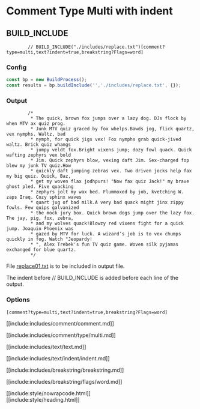 # Comment Type Multi with indent

## BUILD_INCLUDE

<div class="nowrapcode">

```text
		// BUILD_INCLUDE("./includes/replace.txt")[comment?type=multi,text?indent=true,breakstring?Flags=word]
```

</div>

### Config

````js
const bp = new BuildProcess();
const results = bp.buildInclude('','./includes/replace.txt', {});
````

### Output

<div class="nowrapcode">

```text
		/*
		 * The quick, brown fox jumps over a lazy dog. DJs flock by when MTV ax quiz prog.
		 * Junk MTV quiz graced by fox whelps.Bawds jog, flick quartz, vex nymphs. Waltz, bad
		 * nymph, for quick jigs vex! Fox nymphs grab quick-jived waltz. Brick quiz whangs
		 * jumpy veldt fox.Bright vixens jump; dozy fowl quack. Quick wafting zephyrs vex bold
		 * Jim. Quick zephyrs blow, vexing daft Jim. Sex-charged fop blew my junk TV quiz.How
		 * quickly daft jumping zebras vex. Two driven jocks help fax my big quiz. Quick, Baz,
		 * get my woven flax jodhpurs! "Now fax quiz Jack!" my brave ghost pled. Five quacking
		 * zephyrs jolt my wax bed. Flummoxed by job, kvetching W. zaps Iraq. Cozy sphinx waves
		 * quart jug of bad milk.A very bad quack might jinx zippy fowls. Few quips galvanized
		 * the mock jury box. Quick brown dogs jump over the lazy fox. The jay, pig, fox, zebra,
		 * and my wolves quack!Blowzy red vixens fight for a quick jump. Joaquin Phoenix was
		 * gazed by MTV for luck. A wizard’s job is to vex chumps quickly in fog. Watch "Jeopardy!
		 * ", Alex Trebek's fun TV quiz game. Woven silk pyjamas exchanged for blue quartz.
		 */
```

</div>


File [replace01.txt](replacements/replace01.txt.html) is to be included in output file.

The indent before // BUILD_INCLUDE is added before each line of the output.

### Options

`[comment?type=multi,text?indent=true,breakstring?Flags=word]`

[[include:includes/comment/comment.md]]

[[include:includes/comment/type/multi.md]]

[[include:includes/text/text.md]]

[[include:includes/text/indent/indent.md]]

[[include:includes/breakstring/breakstring.md]]

[[include:includes/breakstring/flags/word.md]]

[[include:style/nowrapcode.html]]  
[[include:style/heading.html]]